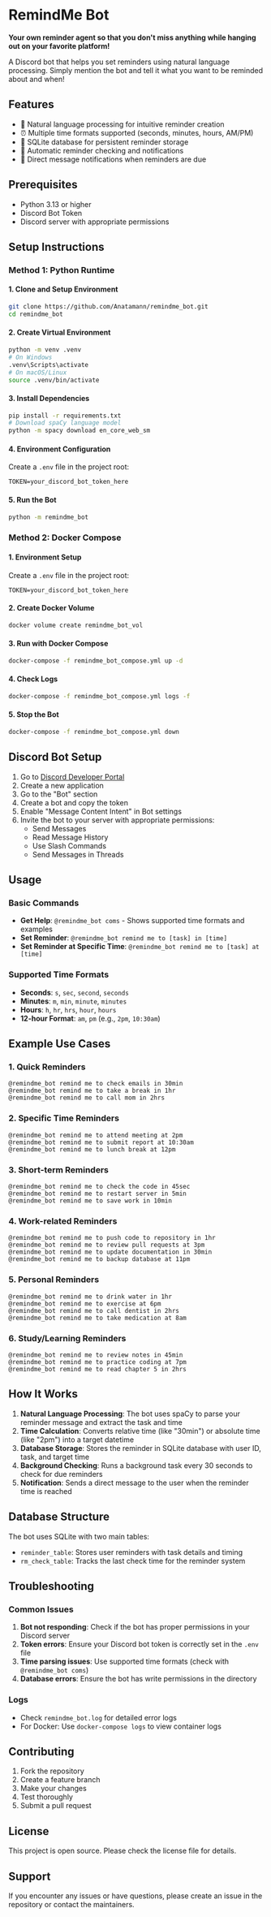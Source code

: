 # RemindMe Bot

**Your own reminder agent so that you don't miss anything while hanging out on your favorite platform!**

A Discord bot that helps you set reminders using natural language processing. Simply mention the bot and tell it what you want to be reminded about and when!

## Features

- 🤖 Natural language processing for intuitive reminder creation
- ⏰ Multiple time formats supported (seconds, minutes, hours, AM/PM)
- 💾 SQLite database for persistent reminder storage
- 🔄 Automatic reminder checking and notifications
- 📱 Direct message notifications when reminders are due

## Prerequisites

- Python 3.13 or higher
- Discord Bot Token
- Discord server with appropriate permissions

## Setup Instructions

### Method 1: Python Runtime

#### 1. Clone and Setup Environment

```bash
git clone https://github.com/Anatamann/remindme_bot.git
cd remindme_bot
```

#### 2. Create Virtual Environment

```bash
python -m venv .venv
# On Windows
.venv\Scripts\activate
# On macOS/Linux
source .venv/bin/activate
```

#### 3. Install Dependencies

```bash
pip install -r requirements.txt
# Download spaCy language model
python -m spacy download en_core_web_sm
```

#### 4. Environment Configuration

Create a `.env` file in the project root:

```env
TOKEN=your_discord_bot_token_here
```

#### 5. Run the Bot

```bash
python -m remindme_bot
```

### Method 2: Docker Compose

#### 1. Environment Setup

Create a `.env` file in the project root:

```env
TOKEN=your_discord_bot_token_here
```

#### 2. Create Docker Volume

```bash
docker volume create remindme_bot_vol
```

#### 3. Run with Docker Compose

```bash
docker-compose -f remindme_bot_compose.yml up -d
```

#### 4. Check Logs

```bash
docker-compose -f remindme_bot_compose.yml logs -f
```

#### 5. Stop the Bot

```bash
docker-compose -f remindme_bot_compose.yml down
```

## Discord Bot Setup

1. Go to [Discord Developer Portal](https://discord.com/developers/applications)
2. Create a new application
3. Go to the "Bot" section
4. Create a bot and copy the token
5. Enable "Message Content Intent" in Bot settings
6. Invite the bot to your server with appropriate permissions:
   - Send Messages
   - Read Message History
   - Use Slash Commands
   - Send Messages in Threads

## Usage

### Basic Commands

- **Get Help**: `@remindme_bot coms` - Shows supported time formats and examples
- **Set Reminder**: `@remindme_bot remind me to [task] in [time]`
- **Set Reminder at Specific Time**: `@remindme_bot remind me to [task] at [time]`

### Supported Time Formats

- **Seconds**: `s`, `sec`, `second`, `seconds`
- **Minutes**: `m`, `min`, `minute`, `minutes`
- **Hours**: `h`, `hr`, `hrs`, `hour`, `hours`
- **12-hour Format**: `am`, `pm` (e.g., `2pm`, `10:30am`)

## Example Use Cases

### 1. Quick Reminders
```
@remindme_bot remind me to check emails in 30min
@remindme_bot remind me to take a break in 1hr
@remindme_bot remind me to call mom in 2hrs
```

### 2. Specific Time Reminders
```
@remindme_bot remind me to attend meeting at 2pm
@remindme_bot remind me to submit report at 10:30am
@remindme_bot remind me to lunch break at 12pm
```

### 3. Short-term Reminders
```
@remindme_bot remind me to check the code in 45sec
@remindme_bot remind me to restart server in 5min
@remindme_bot remind me to save work in 10min
```

### 4. Work-related Reminders
```
@remindme_bot remind me to push code to repository in 1hr
@remindme_bot remind me to review pull requests at 3pm
@remindme_bot remind me to update documentation in 30min
@remindme_bot remind me to backup database at 11pm
```

### 5. Personal Reminders
```
@remindme_bot remind me to drink water in 1hr
@remindme_bot remind me to exercise at 6pm
@remindme_bot remind me to call dentist in 2hrs
@remindme_bot remind me to take medication at 8am
```

### 6. Study/Learning Reminders
```
@remindme_bot remind me to review notes in 45min
@remindme_bot remind me to practice coding at 7pm
@remindme_bot remind me to read chapter 5 in 2hrs
```

## How It Works

1. **Natural Language Processing**: The bot uses spaCy to parse your reminder message and extract the task and time
2. **Time Calculation**: Converts relative time (like "30min") or absolute time (like "2pm") into a target datetime
3. **Database Storage**: Stores the reminder in SQLite database with user ID, task, and target time
4. **Background Checking**: Runs a background task every 30 seconds to check for due reminders
5. **Notification**: Sends a direct message to the user when the reminder time is reached

## Database Structure

The bot uses SQLite with two main tables:
- `reminder_table`: Stores user reminders with task details and timing
- `rm_check_table`: Tracks the last check time for the reminder system

## Troubleshooting

### Common Issues

1. **Bot not responding**: Check if the bot has proper permissions in your Discord server
2. **Token errors**: Ensure your Discord bot token is correctly set in the `.env` file
3. **Time parsing issues**: Use supported time formats (check with `@remindme_bot coms`)
4. **Database errors**: Ensure the bot has write permissions in the directory

### Logs

- Check `remindme_bot.log` for detailed error logs
- For Docker: Use `docker-compose logs` to view container logs

## Contributing

1. Fork the repository
2. Create a feature branch
3. Make your changes
4. Test thoroughly
5. Submit a pull request

## License

This project is open source. Please check the license file for details.

## Support

If you encounter any issues or have questions, please create an issue in the repository or contact the maintainers.

